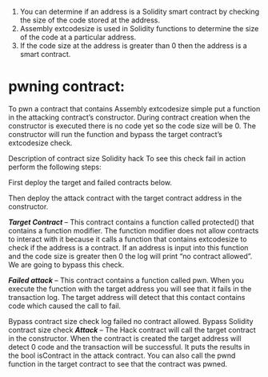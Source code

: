 1. You can determine if an address is a Solidity smart contract by checking the size of the code stored at the address.
2. Assembly extcodesize is used in Solidity functions to determine the size of the code at a particular address.
3. If the code size at the address is greater than 0 then the address is a smart contract.  

# pwning contract:

To pwn a contract that contains Assembly extcodesize simple put a function in the attacking contract’s constructor. During contract creation when the constructor is executed there is no code yet so the code size will be 0. The constructor will run the function and bypass the target contract’s extcodesize check.

Description of contract size Solidity hack
To see this check fail in action perform the following steps:

First deploy the target and failed contracts below.

Then deploy the attack contract with the target contract address in the constructor.

***Target Contract*** – This contract contains a function called protected() that contains a function modifier. The function modifier does not allow contracts to interact with it because it calls a function that contains extcodesize to check if the address is a contract. If an address is input into this function and the code size is greater then 0 the log will print “no contract allowed”. We are going to bypass this check.

***Failed attack*** – This contract contains a function called pwn. When you execute the function with the target address you will see that it fails in the transaction log. The target address will detect that this contact contains code which caused the call to fail.

Bypass contract size check log failed no contract allowed. Bypass Solidity contract size check
***Attack*** – The Hack contract will call the target contract in the constructor. When the contract is created the target address will detect 0 code and the transaction will be successful. It puts the results in the bool isContract in the attack contract. You can also call the pwnd function in the target contract to see that the contract was pwned.